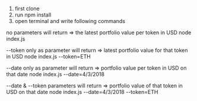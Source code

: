 1) first clone 
2) run npm install
3) open terminal and write following commands 



no parameters will return => the latest portfolio value per token in USD
node index.js

--token only as parameter will return => latest portfolio value for that token in USD
node index.js --token=ETH




--date only as parameter will return => portfolio value per token in USD on that date
node index.js --date=4/3/2018

--date & --token parameters will return => portfolio value of that token in USD on that date
node index.js --date=4/3/2018 --token=ETH






